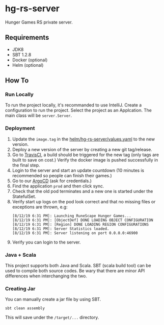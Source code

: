 # hg-rs-server

Hunger Games RS private server.

## Requirements

* JDK8
* SBT 1.2.8
* Docker (optional)
* Helm (optional)

## How To 

### Run Locally

To run the project locally, it's recommanded to use IntelliJ. Create a configuration to run the project. Select the project as an Applcation. The main class will be `server.Server`.

### Deployment

1. Update the `image.tag` in the [helm/hg-rs-server/values.yaml](helm/hg-rs-server/values.yaml) to the new version.
2. Deploy a new version of the server by creating a new git tag/release.
3. Go to [TravisCI](https://travis-ci.com/alexsniffintest/hg-rs-server), a build should be triggered for the new tag (only tags are built to save on cost.) Verify the docker image is pushed successfully in the final step.
4. Login to the server and start an update countdown (10 minutes is recommended so people can finish their games.)
5. Go to our [ArgoCD](https://35.237.154.238) (ask for credentials.)
6. Find the application `prod` and then click sync.
7. Check that the old pod terminates and a new one is started under the StatefulSet.
8. Verify start up logs on the pod look correct and that no missing files or exceptions are thrown, e.g:
    ```
    [8/12/19 6:31 PM]: Launching RuneScape Hunger Games...
    [8/12/19 6:31 PM]: [ObjectDef] DONE LOADING OBJECT CONFIGURATION
    [8/12/19 6:31 PM]: [Region] DONE LOADING REGION CONFIGURATIONS
    [8/12/19 6:31 PM]: Server Statistics loaded.
    [8/12/19 6:31 PM]: Server listening on port 0.0.0.0:46900
    ```
9. Verify you can login to the server.

### Java + Scala

This project supports both Java and Scala. SBT (scala build tool) can be used to compile both source codes. Be wary that there are minor API differences when interchanging the two.

### Creating Jar

You can manually create a jar file by using SBT.

```
sbt clean assembly
```

This will save under the `/target/...` directory.
